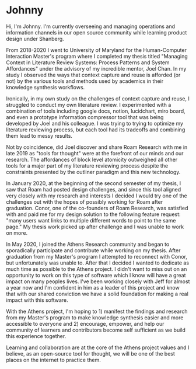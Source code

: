 # Johnny

Hi, I'm Johnny. I'm currently overseeing and managing operations and information channels in our open source community while learning product design under Shanberg.

From 2018-2020 I went to University of Maryland for the Human-Computer Interaction Master's program where I completed my thesis titled "Managing Context in Literature Review Systems: Process Patterns and System Affordances" under the advisory of my incredible mentor, Joel Chan. In my study I observed the ways that context capture and reuse is afforded \(or not\) by the various tools and methods used by academics in their knowledge synthesis workflows.

Ironically, in my own study on the challenges of context capture and reuse, I struggled to conduct my own literature review. I experimented with a combination of tools including google docs, notion, lucidchart, miro board, and even a prototype information compressor tool that was being developed by Joel and his colleague. I was trying to trying to optimize my literature reviewing process, but each tool had its tradeoffs and combining them lead to messy results.

Not by coincidence, did Joel discover and share Roam Research with me in late 2019 as "tools for thought" were at the forefront of our minds and our research. The affordances of block level atomicity outweighed all other tools for a major part of my literature reviewing process despite the constraints presented by the outliner paradigm and this new technology.

In January 2020, at the beginning of the second semester of my thesis, I saw that Roam had posted design challenges, and since this tool aligned very closely with my research and interests I decided I would try one of the challenges out with the hopes of possibly working for Roam after graduation. Conor, one of the co-founders of Roam Research, was satisfied with and paid me for my design solution to the following feature request: "many users want links to multiple different words to point to the same page." My thesis work picked up after challenge and I was unable to work on more.

In May 2020, I joined the Athens Research community and began to sporadically participate and contribute while working on my thesis. After graduation from my Master's program I attempted to reconnect with Conor, but unfortunately was unable to. After that I decided I wanted to dedicate as much time as possible to the Athens project. I didn't want to miss out on an opportunity to work on this type of software which I know will have a great impact on many peoples lives. I've been working closely with Jeff for almost a year now and I'm confident in him as a leader of this project and know that with our shared conviction we have a solid foundation for making a real impact with this software. 

With the Athens project, I'm hoping to 1\) manifest the findings and research from my Master's program to make knowledge synthesis easier and more accessible to everyone and 2\) encourage, empower, and help our community of learners and contributors become self sufficient as we build this experience together.

Learning and collaboration are at the core of the Athens project values and I believe, as an open-source tool for thought, we will be one of the best places on the internet to practice them.

